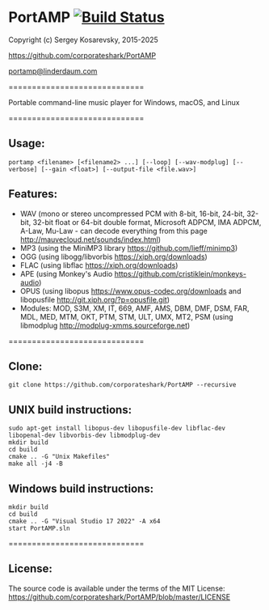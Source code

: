 PortAMP [![Build Status](https://github.com/corporateshark/PortAMP/actions/workflows/c-cpp.yml/badge.svg)](https://github.com/corporateshark/PortAMP/actions)
=======

Copyright (c) Sergey Kosarevsky, 2015-2025

https://github.com/corporateshark/PortAMP

portamp@linderdaum.com

=============================

Portable command-line music player for Windows, macOS, and Linux

=============================

Usage:
------

```
portamp <filename> [<filename2> ...] [--loop] [--wav-modplug] [--verbose] [--gain <float>] [--output-file <file.wav>]
```

Features:
---------

* WAV (mono or stereo uncompressed PCM with 8-bit, 16-bit, 24-bit, 32-bit, 32-bit float or 64-bit double format, Microsoft ADPCM, IMA ADPCM, A-Law, Mu-Law - can decode everything from this page http://mauvecloud.net/sounds/index.html)
* MP3 (using the MiniMP3 library https://github.com/lieff/minimp3)
* OGG (using libogg/libvorbis https://xiph.org/downloads)
* FLAC (using libflac https://xiph.org/downloads)
* APE (using Monkey's Audio https://github.com/cristiklein/monkeys-audio)
* OPUS (using libopus https://www.opus-codec.org/downloads and libopusfile http://git.xiph.org/?p=opusfile.git)
* Modules: MOD, S3M, XM, IT, 669, AMF, AMS, DBM, DMF, DSM, FAR, MDL, MED, MTM, OKT, PTM, STM, ULT, UMX, MT2, PSM (using libmodplug http://modplug-xmms.sourceforge.net)

=============================

Clone:
------------------------

```
git clone https://github.com/corporateshark/PortAMP --recursive
```

UNIX build instructions:
------------------------

```
sudo apt-get install libopus-dev libopusfile-dev libflac-dev libopenal-dev libvorbis-dev libmodplug-dev
mkdir build
cd build
cmake .. -G "Unix Makefiles"
make all -j4 -B
```

Windows build instructions:
---------------------------

```
mkdir build
cd build
cmake .. -G "Visual Studio 17 2022" -A x64
start PortAMP.sln
```

=============================


License:
--------

The source code is available under the terms of the MIT License: https://github.com/corporateshark/PortAMP/blob/master/LICENSE
